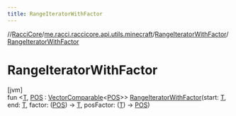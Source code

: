 ```yaml
---
title: RangeIteratorWithFactor
---
```

//[RacciCore](../../../index.html)/[me.racci.raccicore.api.utils.minecraft](../index.html)/[RangeIteratorWithFactor](index.html)/[RangeIteratorWithFactor](-range-iterator-with-factor.html)



# RangeIteratorWithFactor



[jvm]\
fun &lt;[T](index.html), [POS](index.html) : [VectorComparable](../-vector-comparable/index.html)&lt;[POS](index.html)&gt;&gt; [RangeIteratorWithFactor](-range-iterator-with-factor.html)(start: [T](index.html), end: [T](index.html), factor: ([POS](index.html)) -&gt; [T](index.html), posFactor: ([T](index.html)) -&gt; [POS](index.html))




